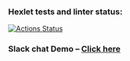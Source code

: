 ### Hexlet tests and linter status:
[![Actions Status](https://github.com/elvis178/frontend-project-12/actions/workflows/hexlet-check.yml/badge.svg)](https://github.com/elvis178/frontend-project-12/actions)
### Slack chat Demo – [Click here](https://frontend-project-12-b0ej.onrender.com)
